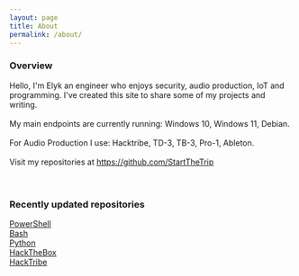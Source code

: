 ```yaml
---
layout: page
title: About
permalink: /about/
---
```


### Overview
Hello, I'm Elyk an engineer who enjoys security, audio production, IoT and programming. I've created this site to share some of my projects and writing.<br><br>
My main endpoints are currently running: Windows 10, Windows 11, Debian.<br /><br />
For Audio Production I use: Hacktribe, TD-3, TB-3, Pro-1, Ableton.<br><br>
Visit my repositories at <a href="https://github.com/StartTheTrip">https://github.com/StartTheTrip</a><br><br>
<br>
### Recently updated repositories
<a href="https://github.com/StartTheTrip/PowerShell">PowerShell</a><br>
<a href="https://github.com/StartTheTrip/Bash">Bash</a><br>
<a href="https://github.com/StartTheTrip/Python">Python</a><br>
<a href="https://github.com/StartTheTrip/HackTheBox">HackTheBox</a><br>
<a href="https://github.com/StartTheTrip/HackTribe">HackTribe</a><br>